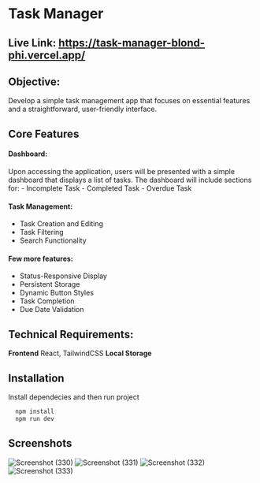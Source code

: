 
# Task Manager
## Live Link: https://task-manager-blond-phi.vercel.app/
## Objective:
Develop a simple task management app that focuses on essential features and a straightforward, user-friendly interface.

## Core Features
  #### Dashboard:
 Upon accessing the application, users will be presented with a simple dashboard that displays a list of tasks. The dashboard will include sections for:
    - Incomplete Task
    - Completed Task
    - Overdue Task
  #### Task Management:
  - Task Creation and Editing
  - Task Filtering
  - Search Functionality

  #### Few more features:
  - Status-Responsive Display
  - Persistent Storage
  - Dynamic Button Styles
  - Task Completion
  - Due Date Validation

## Technical Requirements:
**Frontend** React, TailwindCSS
**Local Storage**

## Installation

Install dependecies and then run project

```bash
  npm install
  npm run dev
```
    
## Screenshots
![Screenshot (330)](https://github.com/user-attachments/assets/a1eb799c-1192-4403-92cd-b850192a6b98)
![Screenshot (331)](https://github.com/user-attachments/assets/2fc2bead-8459-4765-aa7e-8f984dbdcae3)
![Screenshot (332)](https://github.com/user-attachments/assets/42ff75c2-890a-4a2d-a1fc-4832d61c6b19)
![Screenshot (333)](https://github.com/user-attachments/assets/5789ce6c-b280-4f14-b147-60eb714314d5)

